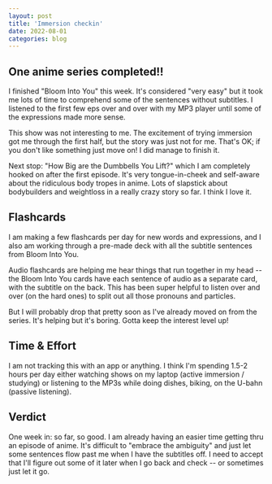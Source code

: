 ```yaml
---
layout: post
title: 'Immersion checkin'
date: 2022-08-01
categories: blog
---
```


## One anime series completed!!

I finished "Bloom Into You" this week. It's considered "very easy" but it took me lots of time to comprehend some of the sentences without subtitles. I listened to the first few eps over and over with my MP3 player until some of the expressions made more sense.

This show was not interesting to me. The excitement of trying immersion got me through the first half, but the story was just not for me. That's OK; if you don't like something just move on! I did manage to finish it.

Next stop: "How Big are the Dumbbells You Lift?" which I am completely hooked on after the first episode. It's very tongue-in-cheek and self-aware about the ridiculous body tropes in anime. Lots of slapstick about bodybuilders and weightloss in a really crazy story so far. I think I love it.

## Flashcards

I am making a few flashcards per day for new words and expressions, and I also am working through a pre-made deck with all the subtitle sentences from Bloom Into You.

Audio flashcards are helping me hear things that run together in my head -- the Bloom Into You cards have each sentence of audio as a separate card, with the subtitle on the back. This has been super helpful to listen over and over (on the hard ones) to split out all those pronouns and particles.

But I will probably drop that pretty soon as I've already moved on from the series. It's helping but it's boring. Gotta keep the interest level up!

## Time & Effort

I am not tracking this with an app or anything. I think I'm spending 1.5-2 hours per day either watching shows on my laptop (active immersion / studying) or listening to the MP3s while doing dishes, biking, on the U-bahn (passive listening).

## Verdict

One week in: so far, so good. I am already having an easier time getting thru an episode of anime. It's difficult to "embrace the ambiguity" and just let some sentences flow past me when I have the subtitles off. I need to accept that I'll figure out some of it later when I go back and check -- or sometimes just let it go.
